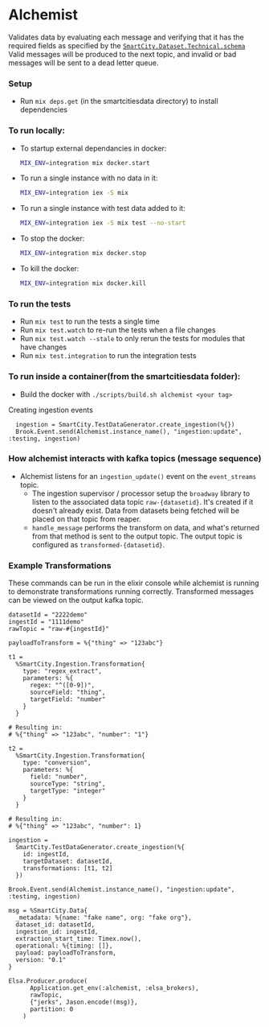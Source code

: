 # Alchemist

Validates data by evaluating each message and verifying that it has the required fields as specified by the [`SmartCity.Dataset.Technical.schema`](https://github.com/smartcitiesdata/smart_city/blob/master/lib/smart_city/dataset/technical.ex) Valid messages will be produced to the next topic, and invalid or bad messages will be sent to a dead letter queue.

### Setup

- Run `mix deps.get` (in the smartcitiesdata directory) to install dependencies

### To run locally:

- To startup external dependancies in docker:
  ```bash
  MIX_ENV=integration mix docker.start
  ```
- To run a single instance with no data in it:
  ```bash
  MIX_ENV=integration iex -S mix
  ```
- To run a single instance with test data added to it:
  ```bash
  MIX_ENV=integration iex -S mix test --no-start
  ```
- To stop the docker:
  ```bash
  MIX_ENV=integration mix docker.stop
  ```
- To kill the docker:
  ```bash
  MIX_ENV=integration mix docker.kill
  ```

### To run the tests

- Run `mix test` to run the tests a single time
- Run `mix test.watch` to re-run the tests when a file changes
- Run `mix test.watch --stale` to only rerun the tests for modules that have changes
- Run `mix test.integration` to run the integration tests

### To run inside a container(from the smartcitiesdata folder):

- Build the docker with `./scripts/build.sh alchemist <your tag>`

Creating ingestion events

```
  ingestion = SmartCity.TestDataGenerator.create_ingestion(%{})
  Brook.Event.send(Alchemist.instance_name(), "ingestion:update", :testing, ingestion)
```

### How alchemist interacts with kafka topics (message sequence)

- Alchemist listens for an `ingestion_update()` event on the `event_streams` topic.
  - The ingestion supervisor / processor setup the `broadway` library to listen
    to the associated data topic `raw-{datasetid}`. It's created if it doesn't
    already exist. Data from datasets being fetched will be placed on that topic
    from reaper.
  - `handle_message` performs the transform on data, and what's returned from
    that method is sent to the output topic. The output topic is configured as
    `transformed-{datasetid}`.

### Example Transformations
 
These commands can be run in the elixir console while alchemist is running
to demonstrate transformations running correctly. Transformed messages
can be viewed on the output kafka topic.

```
datasetId = "2222demo"
ingestId = "1111demo"
rawTopic = "raw-#{ingestId}"

payloadToTransform = %{"thing" => "123abc"}

t1 =
  %SmartCity.Ingestion.Transformation{
    type: "regex_extract",
    parameters: %{
      regex: "^([0-9])",
      sourceField: "thing",
      targetField: "number"
    }
  }

# Resulting in:
# %{"thing" => "123abc", "number": "1"}

t2 =
  %SmartCity.Ingestion.Transformation{
    type: "conversion",
    parameters: %{
      field: "number",
      sourceType: "string",
      targetType: "integer"
    }
  }

# Resulting in:
# %{"thing" => "123abc", "number": 1}

ingestion =
  SmartCity.TestDataGenerator.create_ingestion(%{
    id: ingestId,
    targetDataset: datasetId,
    transformations: [t1, t2]
  })

Brook.Event.send(Alchemist.instance_name(), "ingestion:update", :testing, ingestion)

msg = %SmartCity.Data{
  _metadata: %{name: "fake name", org: "fake org"},
  dataset_id: datasetId,
  ingestion_id: ingestId,
  extraction_start_time: Timex.now(),
  operational: %{timing: []},
  payload: payloadToTransform,
  version: "0.1"
}

Elsa.Producer.produce(
      Application.get_env(:alchemist, :elsa_brokers),
      rawTopic,
      {"jerks", Jason.encode!(msg)},
      partition: 0
    )
```
